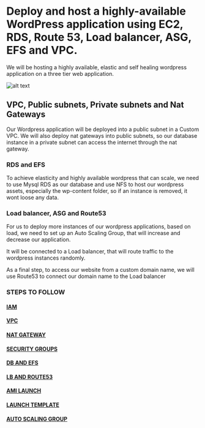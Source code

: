 # Deploy and host a highly-available WordPress application using EC2, RDS, Route 53, Load balancer, ASG, EFS and VPC.

We will be hosting a highly available, elastic and self healing wordpress application on a three tier web application.

![alt text](https://adetunjiaramide.s3.amazonaws.com/images/aws/three-tier-wordpress/wordpress_archictecture_one.png)

## VPC, Public subnets, Private subnets and Nat Gateways
Our Wordpress application will be deployed into a public subnet in a Custom VPC. We will also deploy nat gateways into public subnets, so our database instance in a private subnet can access the internet through the nat gateway.

### RDS and EFS
To achieve elasticity and highly available wordpress that can scale, we need to use Mysql RDS as our database and use NFS to host our wordpress assets, especially the wp-content folder, so if an instance is removed, it wont loose any data.


### Load balancer, ASG and Route53
For us to deploy more instances of our wordpress applications, based on load, we need to set up an Auto Scaling Group, that will increase and decrease our application.

It will be connected to a Load balancer, that will route traffic to the wordpress instances randomly.

As a final step, to access our website from a custom domain name, we will use Route53 to connect our domain name to the Load balancer


### STEPS TO FOLLOW

#### [IAM](https://github.com/tunjiaramide/wordpress-three-tier-deployment/tree/main/IAM)
#### [VPC](https://github.com/tunjiaramide/wordpress-three-tier-deployment/tree/main/VPC)
#### [NAT GATEWAY](https://github.com/tunjiaramide/wordpress-three-tier-deployment/tree/main/Nat-gateway)
#### [SECURITY GROUPS](https://github.com/tunjiaramide/wordpress-three-tier-deployment/tree/main/Security-groups)
#### [DB AND EFS](https://github.com/tunjiaramide/wordpress-three-tier-deployment/tree/main/DB%20and%20EFS)
#### [LB AND ROUTE53](https://github.com/tunjiaramide/wordpress-three-tier-deployment/tree/main/LB%20and%20Route53)
#### [AMI LAUNCH](https://github.com/tunjiaramide/wordpress-three-tier-deployment/tree/main/AMI%20Launch)
#### [LAUNCH TEMPLATE](https://github.com/tunjiaramide/wordpress-three-tier-deployment/tree/main/Launch%20Template)
#### [AUTO SCALING GROUP](https://github.com/tunjiaramide/wordpress-three-tier-deployment/tree/main/Auto%20Scaling%20Group)
